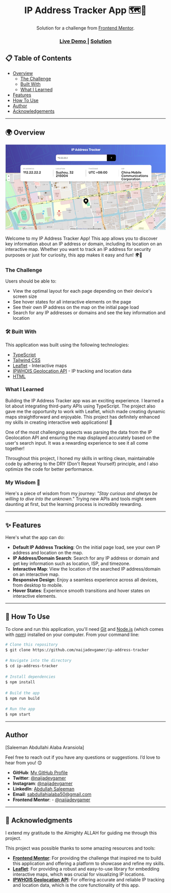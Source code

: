 <h1 align="center">IP Address Tracker App 🗺️📍</h1>

<div align="center">
   Solution for a challenge from <a href="https://www.frontendmentor.io/challenges/ip-address-tracker-I8-0yYAH0" target="_blank">Frontend Mentor</a>.
</div>

<div align="center">
  <h3>
    <a href="https://your-live-site-url.com">
     Live Demo
    </a>
    <span> | </span>
    <a href="https://github.com/naijadevgamer/ip-address-tracker">
      Solution
    </a>
  </h3>
</div>

<!-- TABLE OF CONTENTS -->

## 📋 Table of Contents

- [Overview](#-overview)
  - [The Challenge](#the-challenge)
  - [Built With](#-built-with)
  - [What I Learned](#what-i-learned)
- [Features](#-features)
- [How To Use](#-how-to-use)
- [Author](#-author)
- [Acknowledgements](#-acknowledgements)

---

<!-- OVERVIEW -->

## 🌍 Overview

![screenshot](./src/app.png)

Welcome to my IP Address Tracker App! This app allows you to discover key information about an IP address or domain, including its location on an interactive map. Whether you want to track an IP address for security purposes or just for curiosity, this app makes it easy and fun! 🌍📍

### The Challenge

Users should be able to:

- View the optimal layout for each page depending on their device's screen size
- See hover states for all interactive elements on the page
- See their own IP address on the map on the initial page load
- Search for any IP addresses or domains and see the key information and location

### 🛠️ Built With

This application was built using the following technologies:

- [TypeScript](https://www.typescriptlang.org/)
- [Tailwind CSS](https://tailwindcss.com/)
- [Leaflet](https://leafletjs.com/) - Interactive maps
- [IPWHOIS Geolocation API](https://ipwhois.io/) - IP tracking and location data
- [HTML](https://developer.mozilla.org/en-US/docs/Web/HTML)

### What I Learned

Building the IP Address Tracker app was an exciting experience. I learned a lot about integrating third-party APIs using TypeScript. The project also gave me the opportunity to work with Leaflet, which made creating dynamic maps straightforward and enjoyable. This project has definitely enhanced my skills in creating interactive web applications! 🚀

One of the most challenging aspects was parsing the data from the IP Geolocation API and ensuring the map displayed accurately based on the user's search input. It was a rewarding experience to see it all come together!

Throughout this project, I honed my skills in writing clean, maintainable code by adhering to the DRY (Don't Repeat Yourself) principle, and I also optimize the code for better performance.

### My Wisdom 🌟

Here's a piece of wisdom from my journey: _"Stay curious and always be willing to dive into the unknown."_ Trying new APIs and tools might seem daunting at first, but the learning process is incredibly rewarding.

---

## ✨ Features

Here's what the app can do:

- **Default IP Address Tracking**: On the initial page load, see your own IP address and location on the map.
- **IP Address/Domain Search**: Search for any IP address or domain and get key information such as location, ISP, and timezone.
- **Interactive Map**: View the location of the searched IP address/domain on an interactive map.
- **Responsive Design**: Enjoy a seamless experience across all devices, from desktop to mobile.
- **Hover States**: Experience smooth transitions and hover states on interactive elements.

---

## 🚀 How To Use

To clone and run this application, you'll need [Git](https://git-scm.com) and [Node.js](https://nodejs.org/en/download/) (which comes with [npm](http://npmjs.com)) installed on your computer. From your command line:

```bash
# Clone this repository
$ git clone https://github.com/naijadevgamer/ip-address-tracker

# Navigate into the directory
$ cd ip-address-tracker

# Install dependencies
$ npm install

# Build the app
$ npm run build

# Run the app
$ npm start
```

---

## Author

[Saleeman Abdullahi Alaba Aransiola]

Feel free to reach out if you have any questions or suggestions. I’d love to hear from you! 😊

- **GitHub**: [My GitHub Profile](https://github.com/naijadevgamer)
- **Twitter**: [@naijadevgamer](https://www.twitter.com/naijadevgamer)
- **Instagram**: [@naijadevgamer](https://www.instagram.com/naijadevgamer)
- **LinkedIn**: [Abdullah Saleeman](https://www.linkedin.com/in/abdullah-saleeman-360170243)
- **Email**: [sabdullahialaba50@gmail.com](mailto:sabdullahialaba50@gmail.com)
- **Frontend Mentor**: - [@naijadevgamer](https://www.frontendmentor.io/profile/naijadevgamer)

---

## 🙏 Acknowledgments

I extend my gratitude to the Almighty ALLAH for guiding me through this project.

This project was possible thanks to some amazing resources and tools:

- **[Frontend Mentor](https://www.frontendmentor.io/)**: For providing the challenge that inspired me to build this application and offering a platform to showcase and refine my skills.
- **[Leaflet](https://leafletjs.com/)**: For providing a robust and easy-to-use library for embedding interactive maps, which was crucial for visualizing IP locations.
- **[IPWHOIS Geolocation API](https://ipwhois.io/)**: For offering accurate and reliable IP tracking and location data, which is the core functionality of this app.
